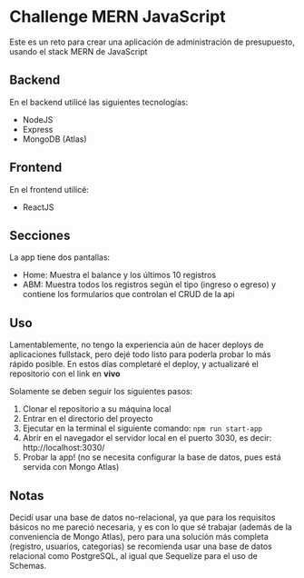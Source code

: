# Challenge MERN JavaScript

Este es un reto para crear una aplicación de administración de presupuesto, usando el stack MERN de JavaScript

## Backend

En el backend utilicé las siguientes tecnologías:

- NodeJS
- Express
- MongoDB (Atlas)

## Frontend

En el frontend utilicé:

- ReactJS

## Secciones

La app tiene dos pantallas:

- Home: Muestra el balance y los últimos 10 registros  
- ABM: Muestra todos los registros según el tipo (ingreso o egreso) y contiene los formularios que controlan el CRUD de la api

## Uso

Lamentablemente, no tengo la experiencia aún de hacer deploys de aplicaciones fullstack, 
pero dejé todo listo para poderla probar lo más rápido posible. En estos días completaré el deploy,
y actualizaré el repositorio con el link en **vivo**

Solamente se deben seguir los siguientes pasos:

1. Clonar el repositorio a su máquina local
2. Entrar en el directorio del proyecto
3. Ejecutar en la terminal el siguiente comando: ```npm run start-app```
4. Abrir en el navegador el servidor local en el puerto 3030, es decir: http://localhost:3030/
5. Probar la app! (no se necesita configurar la base de datos, pues está servida con Mongo Atlas)

## Notas

Decidí usar una base de datos no-relacional, ya que para los requisitos básicos no me pareció necesaria, 
y es con lo que sé trabajar (además de la conveniencia de Mongo Atlas),
pero para una solución más completa (registro, usuarios, categorias) se recomienda usar una base de datos
relacional como PostgreSQL, al igual que Sequelize para el uso de Schemas.
